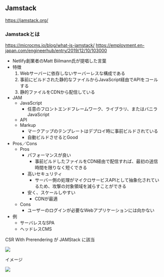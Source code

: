 ## Jamstack

https://jamstack.org/

### Jamstackとは
https://microcms.io/blog/what-is-jamstack/
https://employment.en-japan.com/engineerhub/entry/2019/12/10/103000

- Netlify創業者のMatt Biilmann氏が提唱した言葉
- 特徴
  1. Webサーバーに依存しないサーバーレスな構成である
  2. 事前にビルドされた静的なファイルからJavaScript経由でAPIをコールする
  3. 静的ファイルをCDNから配信している
- JAM
  - JavaScript
    - 任意のフロントエンドフレームワーク、ライブラリ、またはバニラJavaScript
  - API
  - Markup
    - マークアップのテンプレートはデプロイ時に事前ビルドされている
    - 自動ビルドさせるとGood
- Pros／Cons
  - Pros
    - パフォーマンスが良い
      - 事前ビルドしたファイルをCDN経由で配信すれば、最初の送信時間を限りなく短くできる
    - 高いセキュリティ
      - サーバー側の処理がマイクロサービスAPIとして抽象化されているため、攻撃の対象領域を減らすことができる
    - 安く、スケールしやすい
      - CDNが最適
  - Cons
    - ユーザーのログインが必要なWebアプリケーションには向かない
- 例
  - サーバレスなSPA
  - ヘッドレスCMS

CSR With Prerendering が JAMStack に該当

![](https://cdn-ak.f.st-hatena.com/images/fotolife/b/blog-media/20191128/20191128172433.png)

イメージ

![](https://cdn-ak.f.st-hatena.com/images/fotolife/b/blog-media/20191128/20191128172447.png)